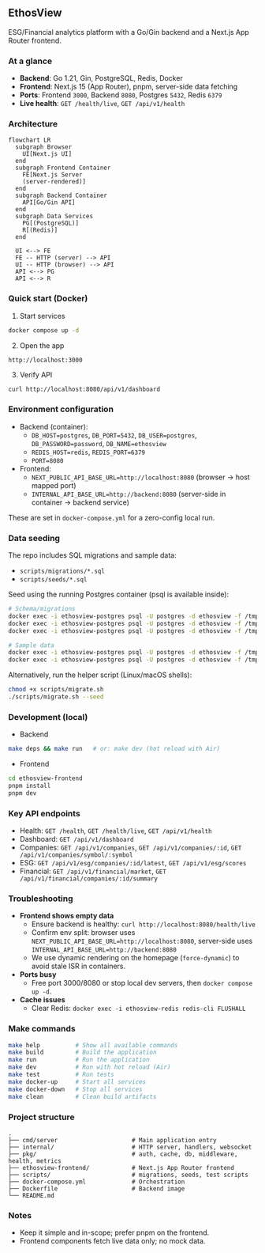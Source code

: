## EthosView

ESG/Financial analytics platform with a Go/Gin backend and a Next.js App Router frontend.

### At a glance
- **Backend**: Go 1.21, Gin, PostgreSQL, Redis, Docker
- **Frontend**: Next.js 15 (App Router), pnpm, server-side data fetching
- **Ports**: Frontend `3000`, Backend `8080`, Postgres `5432`, Redis `6379`
- **Live health**: `GET /health/live`, `GET /api/v1/health`

### Architecture
```mermaid
flowchart LR
  subgraph Browser
    UI[Next.js UI]
  end
  subgraph Frontend Container
    FE[Next.js Server
    (server-rendered)]
  end
  subgraph Backend Container
    API[Go/Gin API]
  end
  subgraph Data Services
    PG[(PostgreSQL)]
    R[(Redis)]
  end

  UI <--> FE
  FE -- HTTP (server) --> API
  UI -- HTTP (browser) --> API
  API <--> PG
  API <--> R
```

### Quick start (Docker)
1) Start services
```bash
docker compose up -d
```
2) Open the app
```
http://localhost:3000
```
3) Verify API
```bash
curl http://localhost:8080/api/v1/dashboard
```

### Environment configuration
- Backend (container):
  - `DB_HOST=postgres`, `DB_PORT=5432`, `DB_USER=postgres`, `DB_PASSWORD=password`, `DB_NAME=ethosview`
  - `REDIS_HOST=redis`, `REDIS_PORT=6379`
  - `PORT=8080`
- Frontend:
  - `NEXT_PUBLIC_API_BASE_URL=http://localhost:8080` (browser → host mapped port)
  - `INTERNAL_API_BASE_URL=http://backend:8080` (server-side in container → backend service)

These are set in `docker-compose.yml` for a zero-config local run.

### Data seeding
The repo includes SQL migrations and sample data:
- `scripts/migrations/*.sql`
- `scripts/seeds/*.sql`

Seed using the running Postgres container (psql is available inside):
```bash
# Schema/migrations
docker exec -i ethosview-postgres psql -U postgres -d ethosview -f /tmp/001_initial_schema.sql
docker exec -i ethosview-postgres psql -U postgres -d ethosview -f /tmp/002_financial_data.sql
docker exec -i ethosview-postgres psql -U postgres -d ethosview -f /tmp/003_performance_optimization.sql

# Sample data
docker exec -i ethosview-postgres psql -U postgres -d ethosview -f /tmp/sample_data.sql
docker exec -i ethosview-postgres psql -U postgres -d ethosview -f /tmp/financial_data.sql
```

Alternatively, run the helper script (Linux/macOS shells):
```bash
chmod +x scripts/migrate.sh
./scripts/migrate.sh --seed
```

### Development (local)
- Backend
```bash
make deps && make run   # or: make dev (hot reload with Air)
```
- Frontend
```bash
cd ethosview-frontend
pnpm install
pnpm dev
```

### Key API endpoints
- Health: `GET /health`, `GET /health/live`, `GET /api/v1/health`
- Dashboard: `GET /api/v1/dashboard`
- Companies: `GET /api/v1/companies`, `GET /api/v1/companies/:id`, `GET /api/v1/companies/symbol/:symbol`
- ESG: `GET /api/v1/esg/companies/:id/latest`, `GET /api/v1/esg/scores`
- Financial: `GET /api/v1/financial/market`, `GET /api/v1/financial/companies/:id/summary`

### Troubleshooting
- **Frontend shows empty data**
  - Ensure backend is healthy: `curl http://localhost:8080/health/live`
  - Confirm env split: browser uses `NEXT_PUBLIC_API_BASE_URL=http://localhost:8080`, server-side uses `INTERNAL_API_BASE_URL=http://backend:8080`
  - We use dynamic rendering on the homepage (`force-dynamic`) to avoid stale ISR in containers.
- **Ports busy**
  - Free port 3000/8080 or stop local dev servers, then `docker compose up -d`.
- **Cache issues**
  - Clear Redis: `docker exec -i ethosview-redis redis-cli FLUSHALL`

### Make commands
```bash
make help          # Show all available commands
make build         # Build the application
make run           # Run the application
make dev           # Run with hot reload (Air)
make test          # Run tests
make docker-up     # Start all services
make docker-down   # Stop all services
make clean         # Clean build artifacts
```

### Project structure
```
.
├── cmd/server                     # Main application entry
├── internal/                      # HTTP server, handlers, websocket
├── pkg/                           # auth, cache, db, middleware, health, metrics
├── ethosview-frontend/            # Next.js App Router frontend
├── scripts/                       # migrations, seeds, test scripts
├── docker-compose.yml             # Orchestration
├── Dockerfile                     # Backend image
└── README.md
```

### Notes
- Keep it simple and in-scope; prefer pnpm on the frontend.
- Frontend components fetch live data only; no mock data.
